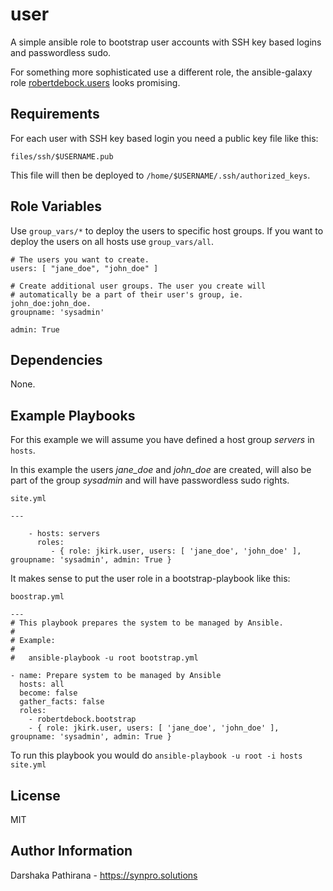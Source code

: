 user
====

A simple ansible role to bootstrap user accounts with SSH key based logins and passwordless sudo.

For something more sophisticated use a different role, the ansible-galaxy role [robertdebock.users](https://galaxy.ansible.com/robertdebock/users) looks promising.

Requirements
------------

For each user with SSH key based login you need a public key file like this:

`files/ssh/$USERNAME.pub`

This file will then be deployed to `/home/$USERNAME/.ssh/authorized_keys`.

Role Variables
--------------

Use `group_vars/*` to deploy the users to specific host groups. If you want to deploy the users on all hosts use `group_vars/all`.


```
# The users you want to create.
users: [ "jane_doe", "john_doe" ]

# Create additional user groups. The user you create will
# automatically be a part of their user's group, ie. john_doe:john_doe.
groupname: 'sysadmin'

admin: True
```

Dependencies
------------

None.

Example Playbooks
-----------------

For this example we will assume you have defined a host group *servers* in `hosts`.

In this example the users *jane_doe* and *john_doe* are created, will also be part of the group *sysadmin* and will have passwordless sudo rights.

`site.yml`

```
---

    - hosts: servers
      roles:
         - { role: jkirk.user, users: [ 'jane_doe', 'john_doe' ], groupname: 'sysadmin', admin: True }
```

It makes sense to put the user role in a bootstrap-playbook like this:

`boostrap.yml`

```
---
# This playbook prepares the system to be managed by Ansible.
#
# Example:
#
#   ansible-playbook -u root bootstrap.yml

- name: Prepare system to be managed by Ansible
  hosts: all
  become: false
  gather_facts: false
  roles:
    - robertdebock.bootstrap
    - { role: jkirk.user, users: [ 'jane_doe', 'john_doe' ], groupname: 'sysadmin', admin: True }
```

To run this playbook you would do `ansible-playbook -u root -i hosts site.yml`

License
-------

MIT

Author Information
------------------

Darshaka Pathirana - https://synpro.solutions
